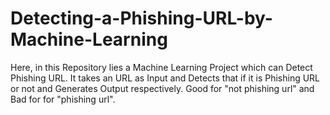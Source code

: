 # Detecting-a-Phishing-URL-by-Machine-Learning
Here, in this Repository lies a Machine Learning Project which can Detect Phishing URL. It takes an URL as Input and Detects that if it is Phishing URL or not and Generates Output respectively. Good for "not phishing url" and Bad for for "phishing url".
